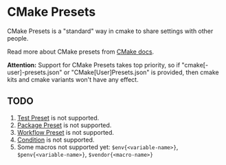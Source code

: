 ﻿# CMake Presets

CMake Presets is a "standard" way in cmake to share settings with other people.

Read more about CMake presets from [CMake docs](https://cmake.org/cmake/help/latest/manual/cmake-presets.7.html).

**Attention:** Support for CMake Presets takes top priority, so if "cmake\[-user\]-presets.json" or "CMake\[User\]Presets.json" is provided, then cmake kits and cmake variants won't have any effect.

## TODO

1. [Test Preset](https://cmake.org/cmake/help/latest/manual/cmake-presets.7.html#test-preset) is not supported.
2. [Package Preset](https://cmake.org/cmake/help/latest/manual/cmake-presets.7.html#package-preset) is not supported.
3. [Workflow Preset](https://cmake.org/cmake/help/latest/manual/cmake-presets.7.html#workflow-preset) is not supported.
4. [Condition](https://cmake.org/cmake/help/latest/manual/cmake-presets.7.html#condition) is not supported.
5. Some macros not supported yet: `$env{<variable-name>}`, `$penv{<variable-name>}`, `$vendor{<macro-name>}`
